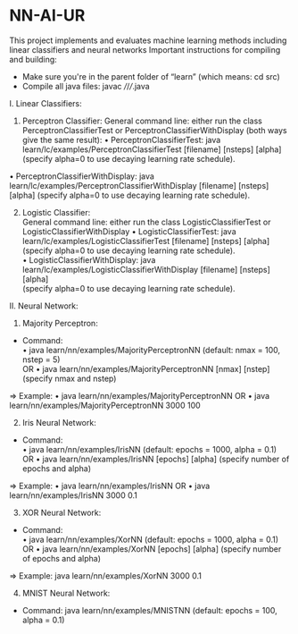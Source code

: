 # NN-AI-UR
This project implements and evaluates machine learning methods including linear classifiers and neural networks
Important instructions for compiling and building:  
+ Make sure you're in the parent folder of “learn” (which means: cd src)
+ Compile all java files: javac */*/*/*.java  
  
I.	Linear Classifiers:  
1.	Perceptron Classifier: 
General command line: either run the class PerceptronClassifierTest or PerceptronClassifierWithDisplay (both ways give the same result):
•	PerceptronClassifierTest: java learn/lc/examples/PerceptronClassifierTest [filename] [nsteps] [alpha] (specify alpha=0 to use decaying learning rate schedule).

•	PerceptronClassifierWithDisplay: java learn/lc/examples/PerceptronClassifierWithDisplay [filename] [nsteps] [alpha]  (specify alpha=0 to use decaying learning rate schedule). 

2. Logistic Classifier:  
General command line: either run the class LogisticClassifierTest or LogisticClassifierWithDisplay 
•	LogisticClassifierTest: java learn/lc/examples/LogisticClassifierTest [filename] [nsteps] [alpha]  (specify alpha=0 to use decaying learning rate schedule).  
•	LogisticClassifierWithDisplay: java learn/lc/examples/LogisticClassifierWithDisplay [filename] [nsteps] [alpha]  
(specify alpha=0 to use decaying learning rate schedule).   


II.	Neural Network:
1.	Majority Perceptron:  
-	Command:  
•	java learn/nn/examples/MajorityPerceptronNN (default: nmax = 100, nstep = 5)  
 	OR 
•	java learn/nn/examples/MajorityPerceptronNN [nmax] [nstep] (specify nmax and nstep)

=> Example: 
•	java learn/nn/examples/MajorityPerceptronNN
OR
•	java learn/nn/examples/MajorityPerceptronNN 3000 100

2. Iris Neural Network:  
- Command:  
•	java learn/nn/examples/IrisNN (default: epochs = 1000, alpha = 0.1)  
OR 
•	java learn/nn/examples/IrisNN [epochs] [alpha] (specify number of epochs and alpha)

=> Example: 
•	java learn/nn/examples/IrisNN 
OR
•	java learn/nn/examples/IrisNN 3000 0.1   

3. XOR Neural Network:  
- Command:  
•	java learn/nn/examples/XorNN (default: epochs = 1000, alpha = 0.1)  
OR 
•	java learn/nn/examples/XorNN [epochs] [alpha] (specify number of epochs and alpha)

=> Example: java learn/nn/examples/XorNN 3000 0.1   

4. MNIST Neural Network:  
- Command:  java learn/nn/examples/MNISTNN (default: epochs = 100, alpha = 0.1)



